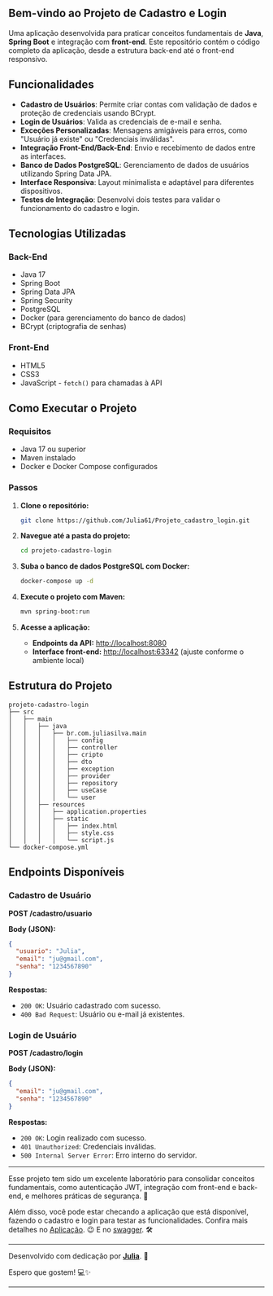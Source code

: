 <section>
  <h1>Bem-vindo ao Projeto de Cadastro e Login</h1>
  <p>
    Uma aplicação desenvolvida para praticar conceitos fundamentais de <strong>Java</strong>, 
    <strong>Spring Boot</strong> e integração com <strong>front-end</strong>. Este repositório contém o código 
    completo da aplicação, desde a estrutura back-end até o front-end responsivo.
  </p>
  
</section>

## Funcionalidades
- **Cadastro de Usuários**: Permite criar contas com validação de dados e proteção de credenciais usando BCrypt.
- **Login de Usuários**: Valida as credenciais de e-mail e senha.
- **Exceções Personalizadas**: Mensagens amigáveis para erros, como "Usuário já existe" ou "Credenciais inválidas".
- **Integração Front-End/Back-End**: Envio e recebimento de dados entre as interfaces.
- **Banco de Dados PostgreSQL**: Gerenciamento de dados de usuários utilizando Spring Data JPA.
- **Interface Responsiva**: Layout minimalista e adaptável para diferentes dispositivos.
- **Testes de Integração**: Desenvolvi dois testes para validar o funcionamento do cadastro e login.

## Tecnologias Utilizadas

### Back-End
- Java 17
- Spring Boot
- Spring Data JPA
- Spring Security
- PostgreSQL
- Docker (para gerenciamento do banco de dados)
- BCrypt (criptografia de senhas)

### Front-End
- HTML5
- CSS3
- JavaScript - `fetch()` para chamadas à API

## Como Executar o Projeto

### Requisitos
- Java 17 ou superior
- Maven instalado
- Docker e Docker Compose configurados

### Passos

1. **Clone o repositório:**
   ```bash
   git clone https://github.com/Julia61/Projeto_cadastro_login.git
   ```

2. **Navegue até a pasta do projeto:**
   ```bash
   cd projeto-cadastro-login
   ```

3. **Suba o banco de dados PostgreSQL com Docker:**
   ```bash
   docker-compose up -d
   ```

4. **Execute o projeto com Maven:**
   ```bash
   mvn spring-boot:run
   ```

5. **Acesse a aplicação:**
   - **Endpoints da API:** [http://localhost:8080](http://localhost:8080)
   - **Interface front-end:** [http://localhost:63342](http://localhost:63342) (ajuste conforme o ambiente local)

## Estrutura do Projeto
```plaintext
projeto-cadastro-login
├── src
│   ├── main
│   │   ├── java
│   │   │   ├── br.com.juliasilva.main
│   │   │   │   ├── config
│   │   │   │   ├── controller
│   │   │   │   ├── cripto
│   │   │   │   ├── dto
│   │   │   │   ├── exception
│   │   │   │   ├── provider
│   │   │   │   ├── repository
│   │   │   │   ├── useCase
│   │   │   │   └── user
│   │   ├── resources
│   │   │   ├── application.properties
│   │   │   ├── static
│   │   │   │   ├── index.html
│   │   │   │   ├── style.css
│   │   │   │   └── script.js
└── docker-compose.yml

```

## Endpoints Disponíveis

### Cadastro de Usuário
**POST /cadastro/usuario**

**Body (JSON):**
```json
{
  "usuario": "Julia",
  "email": "ju@gmail.com",
  "senha": "1234567890"
}
```

**Respostas:**
- `200 OK`: Usuário cadastrado com sucesso.
- `400 Bad Request`: Usuário ou e-mail já existentes.

### Login de Usuário
**POST /cadastro/login**

**Body (JSON):**
```json
{
  "email": "ju@gmail.com",
  "senha": "1234567890"
}
```

**Respostas:**
- `200 OK`: Login realizado com sucesso.
- `401 Unauthorized`: Credenciais inválidas.
- `500 Internal Server Error`: Erro interno do servidor.

---

Esse projeto tem sido um excelente laboratório para consolidar conceitos fundamentais, como autenticação JWT, integração com front-end e back-end, e melhores práticas de segurança. 🚀

Além disso, você pode estar checando a aplicação que está disponível, fazendo o cadastro e login para testar as funcionalidades. Confira mais detalhes no [Aplicação](https://cadastro-login.onrender.com/pagina_cadastro.html). 😉
E no [swagger](https://cadastro-login.onrender.com/swagger-ui/index.html#/). 🛠️

---

<p>Desenvolvido com dedicação por <a href="https://github.com/Julia61" target="_blank"><strong>Julia</strong></a>. 🚀</p>

Espero que gostem! 💻✨

---
